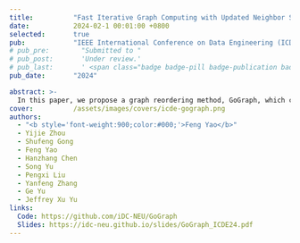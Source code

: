```yaml
---
title:          "Fast Iterative Graph Computing with Updated Neighbor States"
date:           2024-02-1 00:01:00 +0800
selected:       true
pub:            "IEEE International Conference on Data Engineering (ICDE)"
# pub_pre:        "Submitted to "
# pub_post:       'Under review.'
# pub_last:       ' <span class="badge badge-pill badge-publication badge-success">Spotlight</span>'
pub_date:       "2024"

abstract: >-
  In this paper, we propose a graph reordering method, GoGraph, which can construct a well-formed vertex processing order effectively reducing the number of iteration rounds and, consequently, accelerating iterative computation. Before delving into GoGraph, a metric function is introduced to quantify the efficiency of vertex processing order in accelerating iterative computation. This metric reflects the quality of the processing order by counting the number of edges whose source precedes the destination. GoGraph employs a divide-and-conquer mindset to establish the vertex processing order by maximizing the value of the metric function. 
cover:          /assets/images/covers/icde-gograph.png
authors:
  - "<b style='font-weight:900;color:#000;'>Feng Yao</b>"
  - Yijie Zhou
  - Shufeng Gong
  - Feng Yao
  - Hanzhang Chen
  - Song Yu
  - Pengxi Liu
  - Yanfeng Zhang
  - Ge Yu
  - Jeffrey Xu Yu
links:
  Code: https://github.com/iDC-NEU/GoGraph
  Slides: https://idc-neu.github.io/slides/GoGraph_ICDE24.pdf
---
```





